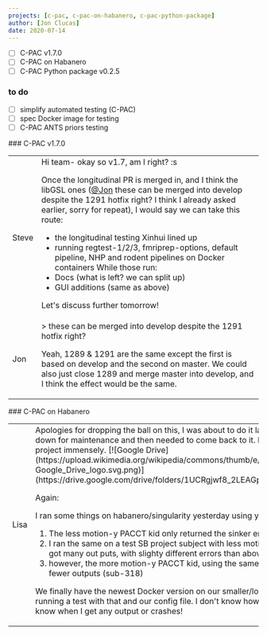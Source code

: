 ```yaml
---
projects: [c-pac, c-pac-on-habanero, c-pac-python-package]
author: [Jon Clucas]
date: 2020-07-14
---
```


- [ ] C-PAC v1.7.0
- [ ] C-PAC on Habanero
- [ ] C-PAC Python package v0.2.5

### to do
- [ ] simplify automated testing (C-PAC)
- [ ] spec Docker image for testing
- [ ] C-PAC ANTS priors testing

<!--more-->

<div class="keep-together" markdown="1">
### C-PAC v1.7.0
<table class="conversation"><tr><td>Steve</td><td markdown="1">
Hi team- okay so v1.7, am I right? <img src="{{ site.baseurl }}/assets/images/emoji/steve-sunglasses.png" alt=":steve-sunglasses:" style="height:1em;">

Once the longitudinal PR is merged in, and I think the libGSL ones ([@Jon](https://cmi-cnl.slack.com/team/UC8MW4M9T) these can be merged into develop despite the 1291 hotfix right? I think I already asked earlier, sorry for repeat), I would say we can take this route:
- the longitudinal testing Xinhui lined up
- running regtest-1/2/3, fmriprep-options, default pipeline, NHP and rodent pipelines on Docker containers
While those run:
- Docs (what is left? we can split up)
- GUI additions (same as above)

Let's discuss further tomorrow!
</td></tr><tr><td>Jon</td><td markdown="1">
> these can be merged into develop despite the 1291 hotfix right?

Yeah, 1289 & 1291 are the same except the first is based on develop and the second on master. We could also just close 1289 and merge master into develop, and I think the effect would be the same.
</td></tr></table>
</div>

<div class="keep-together" markdown="1">
### C-PAC on Habanero
<table class="conversation"><tr><td>Lisa</td><td markdown="1">
Apologies for dropping the ball on this, I was about to do it last week only to find out haba was down for maintenance and then needed to come back to it. I do appreciate your work on our project immensely. 
[![Google Drive](https://upload.wikimedia.org/wikipedia/commons/thumb/e/e8/Google_Drive_logo.svg/12px-Google_Drive_logo.svg.png)](https://drive.google.com/drive/folders/1UCRgjwf8_2LEAGpU1ybMZI06kxcQslN-)

Again:

I ran some things on habanero/singularity yesterday using your 6/30/20 image.
1. The less motion-y PACCT kid only returned the sinker errors so that's great! (sub-265)
2. I ran the same on a test SB project subject with less motion- this is single band data, and got many out puts, with slighty different errors than above. (diff-proj-SB151)
3. however, the more motion-y PACCT kid, using the same image, still returned with many fewer outputs (sub-318)

We finally have the newest Docker version on our smaller/local server as well, so I will be running a test with that and our config file. I don't know how long that will take, but I'll let you know when I get any output or crashes!
</td></tr></table>
</div>